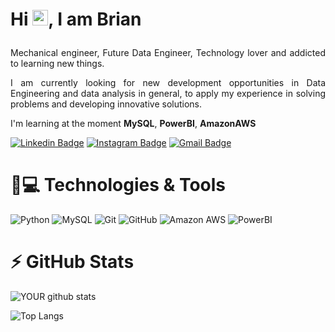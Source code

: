 
# <h1 align = "justify"> Hi <img src="https://media.giphy.com/media/hvRJCLFzcasrR4ia7z/giphy.gif" width="25px">, I am Brian <p>

<p align = "justify"> Mechanical engineer, Future Data Engineer, Technology lover and addicted to learning new things. <p>

<p align = "justify"> I am currently looking for new development opportunities in Data Engineering and data analysis in general, to apply my experience in solving problems and developing innovative solutions. <p>

I'm learning at the moment **MySQL**, **PowerBI**, **AmazonAWS**

[![Linkedin Badge](https://img.shields.io/badge/-briancamargos-blue?style=flat-square&logo=Linkedin&logoColor=white&link=https://www.linkedin.com/in/brian-camargos/)](https://www.linkedin.com/in/brian-camargos/)
[![Instagram Badge](https://img.shields.io/badge/-camargosbrian-purple?style=flat-square&logo=instagram&logoColor=white&link=https://www.instagram.com/camargosbrian/)](https://www.instagram.com/camargosbrian/)
[![Gmail Badge](https://img.shields.io/badge/-brian.camargos@gmail.com-c14438?style=flat-square&logo=Gmail&logoColor=white&link=mailto:brian.camargos@gmail.com)](mailto:brian.camargos@gmail.com)


# 🚀:computer: Technologies & Tools

![Python](https://img.shields.io/badge/-Python-black?style=flat-square&logo=Python)
![MySQL](https://img.shields.io/badge/-MySQL-black?style=flat-square&logo=mysql)
![Git](https://img.shields.io/badge/-Git-black?style=flat-square&logo=git)
![GitHub](https://img.shields.io/badge/-GitHub-181717?style=flat-square&logo=github)
![Amazon AWS](https://img.shields.io/badge/Amazon%20AWS-232F3E?style=flat-square&logo=amazon-aws)
![PowerBI](https://img.shields.io/badge/-PowerBI-black?style=flat-square&logo=PowerBI)

# :zap: GitHub Stats

![YOUR github stats](https://github-readme-stats.vercel.app/api?username=briancamargos)

![Top Langs](https://github-readme-stats.vercel.app/api/top-langs/?username=briancamargos&hide=TeX&layout=complete)

